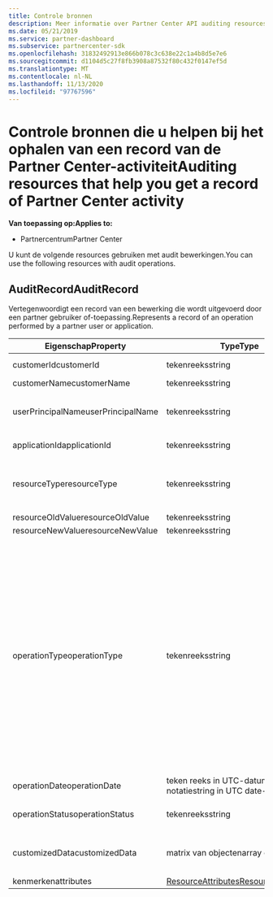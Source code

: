 ```yaml
---
title: Controle bronnen
description: Meer informatie over Partner Center API auditing resources, zoals AuditRecord, die u kunt gebruiken om een record van de Partner Center-activiteit op te halen.
ms.date: 05/21/2019
ms.service: partner-dashboard
ms.subservice: partnercenter-sdk
ms.openlocfilehash: 31832492913e866b078c3c638e22c1a4b8d5e7e6
ms.sourcegitcommit: d1104d5c27f8fb3908a87532f80c432f0147ef5d
ms.translationtype: MT
ms.contentlocale: nl-NL
ms.lasthandoff: 11/13/2020
ms.locfileid: "97767596"
---
```

# <a name="auditing-resources-that-help-you-get-a-record-of-partner-center-activity"></a><span data-ttu-id="49d0a-103">Controle bronnen die u helpen bij het ophalen van een record van de Partner Center-activiteit</span><span class="sxs-lookup"><span data-stu-id="49d0a-103">Auditing resources that help you get a record of Partner Center activity</span></span>

<span data-ttu-id="49d0a-104">**Van toepassing op:**</span><span class="sxs-lookup"><span data-stu-id="49d0a-104">**Applies to:**</span></span>

- <span data-ttu-id="49d0a-105">Partnercentrum</span><span class="sxs-lookup"><span data-stu-id="49d0a-105">Partner Center</span></span>

<span data-ttu-id="49d0a-106">U kunt de volgende resources gebruiken met audit bewerkingen.</span><span class="sxs-lookup"><span data-stu-id="49d0a-106">You can use the following resources with audit operations.</span></span>

## <a name="auditrecord"></a><span data-ttu-id="49d0a-107">AuditRecord</span><span class="sxs-lookup"><span data-stu-id="49d0a-107">AuditRecord</span></span>

<span data-ttu-id="49d0a-108">Vertegenwoordigt een record van een bewerking die wordt uitgevoerd door een partner gebruiker of-toepassing.</span><span class="sxs-lookup"><span data-stu-id="49d0a-108">Represents a record of an operation performed by a partner user or application.</span></span>

| <span data-ttu-id="49d0a-109">Eigenschap</span><span class="sxs-lookup"><span data-stu-id="49d0a-109">Property</span></span> | <span data-ttu-id="49d0a-110">Type</span><span class="sxs-lookup"><span data-stu-id="49d0a-110">Type</span></span> | <span data-ttu-id="49d0a-111">Description</span><span class="sxs-lookup"><span data-stu-id="49d0a-111">Description</span></span> |
| --- | --- | ---|
| <span data-ttu-id="49d0a-112">customerId</span><span class="sxs-lookup"><span data-stu-id="49d0a-112">customerId</span></span> | <span data-ttu-id="49d0a-113">tekenreeks</span><span class="sxs-lookup"><span data-stu-id="49d0a-113">string</span></span> | <span data-ttu-id="49d0a-114">Een teken reeks met een GUID-indeling waarmee de klant wordt geïdentificeerd.</span><span class="sxs-lookup"><span data-stu-id="49d0a-114">A GUID-formatted string that identifies the customer.</span></span> |
| <span data-ttu-id="49d0a-115">customerName</span><span class="sxs-lookup"><span data-stu-id="49d0a-115">customerName</span></span> | <span data-ttu-id="49d0a-116">tekenreeks</span><span class="sxs-lookup"><span data-stu-id="49d0a-116">string</span></span> | <span data-ttu-id="49d0a-117">De naam van de klant.</span><span class="sxs-lookup"><span data-stu-id="49d0a-117">The customer name.</span></span> |
| <span data-ttu-id="49d0a-118">userPrincipalName</span><span class="sxs-lookup"><span data-stu-id="49d0a-118">userPrincipalName</span></span> | <span data-ttu-id="49d0a-119">tekenreeks</span><span class="sxs-lookup"><span data-stu-id="49d0a-119">string</span></span> | <span data-ttu-id="49d0a-120">De user principal name of de gebruikers-id.</span><span class="sxs-lookup"><span data-stu-id="49d0a-120">The user principal name or user identifier.</span></span> <span data-ttu-id="49d0a-121">Deze eigenschap is doorgaans een aanmeldings naam voor Internet voor een gebruiker in een e-mailadres indeling op basis van Internet Standard RFC 822.</span><span class="sxs-lookup"><span data-stu-id="49d0a-121">Typically, this property is an Internet-style login name for a user in an email address format based on Internet standard RFC 822.</span></span> |
| <span data-ttu-id="49d0a-122">applicationId</span><span class="sxs-lookup"><span data-stu-id="49d0a-122">applicationId</span></span> | <span data-ttu-id="49d0a-123">tekenreeks</span><span class="sxs-lookup"><span data-stu-id="49d0a-123">string</span></span> | <span data-ttu-id="49d0a-124">Een teken reeks waarmee de toepassing wordt geïdentificeerd die de bewerking heeft uitgevoerd.</span><span class="sxs-lookup"><span data-stu-id="49d0a-124">A string that identifies the application that performed the operation.</span></span> |
| <span data-ttu-id="49d0a-125">resourceType</span><span class="sxs-lookup"><span data-stu-id="49d0a-125">resourceType</span></span> | <span data-ttu-id="49d0a-126">tekenreeks</span><span class="sxs-lookup"><span data-stu-id="49d0a-126">string</span></span> | <span data-ttu-id="49d0a-127">Het type resource dat door de bewerking wordt verwerkt.</span><span class="sxs-lookup"><span data-stu-id="49d0a-127">The type of resource acted upon by the operation.</span></span> <span data-ttu-id="49d0a-128">Mogelijke waarden: `customer` , `customer_user` , `order` , `subscription` , `license` , `third_party_add_on` , `mpn_association` , `transfer` , `application` , `application_credential` , `partner_user` , `partner_relationship` .</span><span class="sxs-lookup"><span data-stu-id="49d0a-128">Possible values: `customer`, `customer_user`, `order`, `subscription`, `license`, `third_party_add_on`, `mpn_association`, `transfer`, `application`, `application_credential`, `partner_user`, `partner_relationship`.</span></span> |
| <span data-ttu-id="49d0a-129">resourceOldValue</span><span class="sxs-lookup"><span data-stu-id="49d0a-129">resourceOldValue</span></span> | <span data-ttu-id="49d0a-130">tekenreeks</span><span class="sxs-lookup"><span data-stu-id="49d0a-130">string</span></span> | <span data-ttu-id="49d0a-131">De oude waarde van de resource.</span><span class="sxs-lookup"><span data-stu-id="49d0a-131">The old value of the resource.</span></span> |
| <span data-ttu-id="49d0a-132">resourceNewValue</span><span class="sxs-lookup"><span data-stu-id="49d0a-132">resourceNewValue</span></span> | <span data-ttu-id="49d0a-133">tekenreeks</span><span class="sxs-lookup"><span data-stu-id="49d0a-133">string</span></span> | <span data-ttu-id="49d0a-134">De nieuwe waarde van de resource.</span><span class="sxs-lookup"><span data-stu-id="49d0a-134">The new value of the resource.</span></span> |
| <span data-ttu-id="49d0a-135">operationType</span><span class="sxs-lookup"><span data-stu-id="49d0a-135">operationType</span></span> | <span data-ttu-id="49d0a-136">tekenreeks</span><span class="sxs-lookup"><span data-stu-id="49d0a-136">string</span></span> | <span data-ttu-id="49d0a-137">Het type bewerking dat wordt uitgevoerd.</span><span class="sxs-lookup"><span data-stu-id="49d0a-137">The type of operation performed.</span></span> <span data-ttu-id="49d0a-138">Mogelijke waarden: `update_customer_qualification` , `update_subscription` , `upgrade_subscription` , `convert_trial_subscription` , `add_customer` , `update_customer_billing_profile` , `update_customer_partner_contract_company_name` , `update_customer_spending_budget` , `delete_customer` (alleen voor sandbox-integratie accounts), `remove_partner_customer_relationship` , `create_order` , `update_order` , `create_customer_user` ,, `delete_customer_user` , `update_customer_user` `update_customer_user_licenses` `reset_customer_user_password` `update_customer_user_principal_name` `restore_customer_user` `create_mpn_association` `update_mpn_association` `update_sfb_customer_user_licenses` `update_transfer` `create_partner_relationship` `register_application` `unregister_application` `add_application_credential` `remove_application_credential` `create_partner_user` `update_partner_user` `create_self_serve_policy` `update_self_serve_policy` `create_self_serve_policy` `delete_self_serve_policy` `remove_partner_relationship` `delete_tip_customer` `create_related_referral` `update_related_referral` `create_referral` `update_referral` `get_software_key` `get_software_download_link` `increase_spending_limit` `ready_invoice` `create_agreement` `extend_relationship` `create_transfer` ,,,,,,,,,,,,,,,,,,,,,,,,,,,,,,,,,,,,,,,,,,,,,,.</span><span class="sxs-lookup"><span data-stu-id="49d0a-138">Possible values: `update_customer_qualification`, `update_subscription`, `upgrade_subscription`, `convert_trial_subscription`, `add_customer`, `update_customer_billing_profile`, `update_customer_partner_contract_company_name`, `update_customer_spending_budget`, `delete_customer` (sandbox integration accounts only), `remove_partner_customer_relationship`, `create_order`, `update_order`, `create_customer_user`, `delete_customer_user`, `update_customer_user`, `update_customer_user_licenses`, `reset_customer_user_password`, `update_customer_user_principal_name`, `restore_customer_user`, `create_mpn_association`, `update_mpn_association`, `update_sfb_customer_user_licenses`, `update_transfer`, `create_partner_relationship`, `register_application`, `unregister_application`, `add_application_credential`, `remove_application_credential`, `create_partner_user`, `update_partner_user`, `create_self_serve_policy`, `update_self_serve_policy`, `create_self_serve_policy`, `delete_self_serve_policy`,`remove_partner_relationship`,`delete_tip_customer`,`create_related_referral`,`update_related_referral`, `create_referral`, `update_referral`, `get_software_key`, `get_software_download_link`, `increase_spending_limit`, `ready_invoice`, `create_agreement`, `extend_relationship`, `create_transfer`.</span></span> |
| <span data-ttu-id="49d0a-139">operationDate</span><span class="sxs-lookup"><span data-stu-id="49d0a-139">operationDate</span></span> | <span data-ttu-id="49d0a-140">teken reeks in UTC-datum-tijd notatie</span><span class="sxs-lookup"><span data-stu-id="49d0a-140">string in UTC date-time format</span></span> | <span data-ttu-id="49d0a-141">De datum en tijd waarop de bewerking is uitgevoerd.</span><span class="sxs-lookup"><span data-stu-id="49d0a-141">The date and time when the operation was performed.</span></span> |
| <span data-ttu-id="49d0a-142">operationStatus</span><span class="sxs-lookup"><span data-stu-id="49d0a-142">operationStatus</span></span> | <span data-ttu-id="49d0a-143">tekenreeks</span><span class="sxs-lookup"><span data-stu-id="49d0a-143">string</span></span> | <span data-ttu-id="49d0a-144">De status van de bewerking die wordt gecontroleerd.</span><span class="sxs-lookup"><span data-stu-id="49d0a-144">The status of the operation being audited.</span></span> <span data-ttu-id="49d0a-145">Mogelijke waarden: `succeeded` , `failed` of `progress` , wat betekent dat de bewerking nog steeds wordt uitgevoerd.</span><span class="sxs-lookup"><span data-stu-id="49d0a-145">Possible values: `succeeded`, `failed`, or `progress`, which means the operation is still in progress.</span></span> |
| <span data-ttu-id="49d0a-146">customizedData</span><span class="sxs-lookup"><span data-stu-id="49d0a-146">customizedData</span></span>  | <span data-ttu-id="49d0a-147">matrix van objecten</span><span class="sxs-lookup"><span data-stu-id="49d0a-147">array of objects</span></span> | <span data-ttu-id="49d0a-148">Aanvullende informatie.</span><span class="sxs-lookup"><span data-stu-id="49d0a-148">Additional information.</span></span> <span data-ttu-id="49d0a-149">Elk object bevat twee JSON-sleutel-waardeparen: de eerste is `key` en een teken reeks waarde, de tweede is `value` en een teken reeks waarde.</span><span class="sxs-lookup"><span data-stu-id="49d0a-149">Each object contains two JSON key-value pairs: the first is `key` and a string value, the second is `value` and a string value.</span></span> <span data-ttu-id="49d0a-150">Het aantal objecten in de matrix is afhankelijk van het type bewerking dat is uitgevoerd.</span><span class="sxs-lookup"><span data-stu-id="49d0a-150">The number of objects in the array depends on the type of operation that was performed.</span></span> |
| <span data-ttu-id="49d0a-151">kenmerken</span><span class="sxs-lookup"><span data-stu-id="49d0a-151">attributes</span></span> | [<span data-ttu-id="49d0a-152">ResourceAttributes</span><span class="sxs-lookup"><span data-stu-id="49d0a-152">ResourceAttributes</span></span>](utility-resources.md#resourceattributes) | <span data-ttu-id="49d0a-153">De meta gegevens kenmerken.</span><span class="sxs-lookup"><span data-stu-id="49d0a-153">The metadata attributes.</span></span> |
